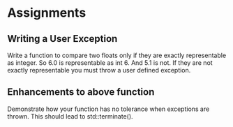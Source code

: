 # Assignments

## Writing a User Exception
Write a function to compare two floats only if they are exactly representable as integer.
So 6.0 is representable as int 6. And 5.1 is not. If they are not exactly representable
you must throw a user defined exception.

## Enhancements to above function

Demonstrate how your function has no tolerance when exceptions are thrown. This should lead
to std::terminate().
